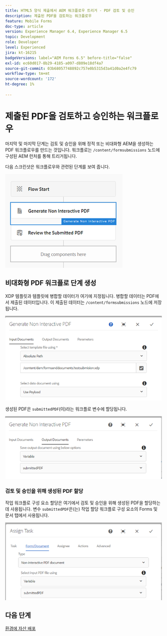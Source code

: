 ```yaml
---
title: HTML5 양식 제출에서 AEM 워크플로우 트리거 - PDF 검토 및 승인
description: 제출된 PDF을 검토하는 워크플로우
feature: Mobile Forms
doc-type: article
version: Experience Manager 6.4, Experience Manager 6.5
topic: Development
role: Developer
level: Experienced
jira: kt-16215
badgeVersions: label="AEM Forms 6.5" before-title="false"
exl-id: ec60d017-8b29-4185-a097-d809e18df4a7
source-git-commit: 03b68057748892c757e0b5315d3a41d0a2e4fc79
workflow-type: tm+mt
source-wordcount: '172'
ht-degree: 1%

---
```


# 제출된 PDF을 검토하고 승인하는 워크플로우

마지막 및 마지막 단계는 검토 및 승인을 위해 정적 또는 비대화형 AEM을 생성하는 PDF 워크플로우를 만드는 것입니다. 워크플로는 `/content/formsubmissions` 노드에 구성된 AEM 런처를 통해 트리거됩니다.

다음 스크린샷은 워크플로우와 관련된 단계를 보여 줍니다.

![워크플로](assets/workflow.PNG)

## 비대화형 PDF 워크플로 단계 생성

XDP 템플릿과 템플릿에 병합할 데이터가 여기에 지정됩니다. 병합할 데이터는 PDF에서 제출된 데이터입니다. 이 제출된 데이터는 ```/content/formsubmissions``` 노드에 저장됩니다.

![워크플로](assets/generate-pdf1.PNG)

생성된 PDF은 `submittedPDF`(이)라는 워크플로 변수에 할당됩니다.

![워크플로](assets/generate-pdf2.PNG)

### 검토 및 승인을 위해 생성된 PDF 할당

작업 워크플로 구성 요소 할당은 여기에서 검토 및 승인을 위해 생성된 PDF을 할당하는 데 사용됩니다. 변수 `submittedPDF`은(는) 작업 할당 워크플로 구성 요소의 Forms 및 문서 탭에서 사용됩니다.

![워크플로](assets/assign-task.PNG)


## 다음 단계

[환경에 자산 배포](./deploy-assets.md)
